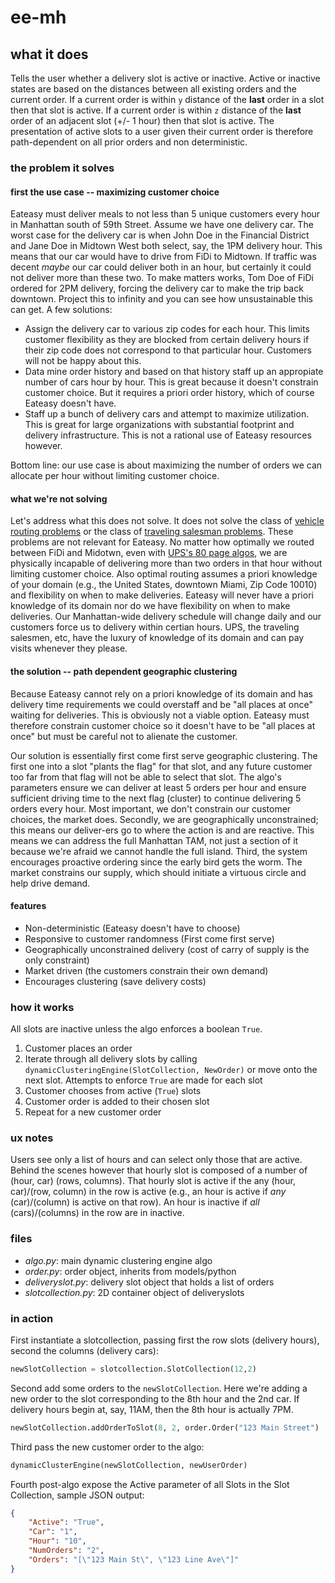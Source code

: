 # ee-mh

## what it does
Tells the user whether a delivery slot is active or inactive.  Active or inactive states are based on the distances between all existing orders and the current order.  If a current order is within ```y``` distance of the **last** order in a slot then that slot is active.  If a current order is within ```z``` distance of the **last** order of an adjacent slot (+/- 1 hour) then that slot is active.  The presentation of active slots to a user given their current order is therefore path-dependent on all prior orders and non deterministic.

### the problem it solves
#### first the use case -- maximizing customer choice
Eateasy must deliver meals to not less than 5 unique customers every hour in Manhattan south of 59th Street.  Assume we have one delivery car.  The worst case for the delivery car is when John Doe in the Financial District and Jane Doe in Midtown West both select, say, the 1PM delivery hour.  This means that our car would have to drive from FiDi to Midtown.  If traffic was decent *maybe* our car could deliver both in an hour, but certainly it could not deliver more than these two.  To make matters works, Tom Doe of FiDi ordered for 2PM delivery, forcing the delivery car to make the trip back downtown.  Project this to infinity and you can see how unsustainable this can get.  A few solutions:
* Assign the delivery car to various zip codes for each hour.  This limits customer flexibility as they are blocked from certain delivery hours if their zip code does not correspond to that particular hour.  Customers will not be happy about this.
* Data mine order history and based on that history staff up an appropiate number of cars hour by hour.  This is great because it doesn't constrain customer choice.  But it requires a priori order history, which of course Eateasy doesn't have.
* Staff up a bunch of delivery cars and attempt to maximize utilization.  This is great for large organizations with substantial footprint and delivery infrastructure.  This is not a rational use of Eateasy resources however.

Bottom line: our use case is about maximizing the number of orders we can allocate per hour without limiting customer choice.

#### what we're not solving
Let's address what this does not solve.  It does not solve the class of [vehicle routing problems](http://en.wikipedia.org/wiki/Vehicle_routing_problem) or the class of [traveling salesman problems](http://en.wikipedia.org/wiki/Traveling_salesman_problem).  These problems are not relevant for Eateasy.  No matter how optimally we routed between FiDi and Midotwn, even with [UPS's 80 page algos](http://www.fastcompany.com/3004319/brown-down-ups-drivers-vs-ups-algorithm), we are physically incapable of delivering more than two orders in that hour without limiting customer choice.  Also optimal routing assumes a priori knowledge of your domain (e.g., the United States, downtown Miami, Zip Code 10010) and flexibility on when to make deliveries.  Eateasy will never have a priori knowledge of its domain nor do we have flexibility on when to make deliveries.  Our Manhattan-wide delivery schedule will change daily and our customers force us to delivery within certian hours.  UPS, the traveling salesmen, etc, have the luxury of knowledge of its domain and can pay visits whenever they please.  

#### the solution -- path dependent geographic clustering 
Because Eateasy cannot rely on a priori knowledge of its domain and has delivery time requirements we could overstaff and be "all places at once" waiting for deliveries.  This is obviously not a viable option.  Eateasy must therefore constrain customer choice so it doesn't have to be "all places at once" but must be careful not to alienate the customer.

Our solution is essentially first come first serve geographic clustering.  The first one into a slot "plants the flag" for that slot, and any future customer too far from that flag will not be able to select that slot.  The algo's parameters ensure we can deliver at least 5 orders per hour and ensure sufficient driving time to the next flag (cluster) to continue delivering 5 orders every hour.  Most important, we don't constrain our customer choices, the market does.  Secondly, we are geographically unconstrained; this means our deliver-ers go to where the action is and are reactive.  This means we can address the full Manhattan TAM, not just a section of it because we're afraid we cannot handle the full island.  Third, the system encourages proactive ordering since the early bird gets the worm.  The market constrains our supply, which should initiate a virtuous circle and help drive demand.  

#### features
* Non-deterministic (Eateasy doesn't have to choose) 
* Responsive to customer randomness (First come first serve)
* Geographically unconstrained delivery (cost of carry of supply is the only constraint) 
* Market driven (the customers constrain their own demand)
* Encourages clustering (save delivery costs)

### how it works
All slots are inactive unless the algo enforces a boolean ```True```. 

1. Customer places an order 
2. Iterate through all delivery slots by calling ```dynamicClusteringEngine(SlotCollection, NewOrder)``` or move onto the next slot.  Attempts to enforce ```True``` are made for each slot 
3. Customer chooses from active (```True```) slots
4. Customer order is added to their chosen slot
5. Repeat for a new customer order

### ux notes
Users see only a list of hours and can select only those that are active.  Behind the scenes however that hourly slot is composed of a number of (hour, car) (rows, columns).  That hourly slot is active if the any (hour, car)/(row, column) in the row is active (e.g., an hour is active if *any* (car)/(column) is active on that row).  An hour is inactive if *all* (cars)/(columns) in the row are in inactive.

### files
* *algo.py*: main dynamic clustering engine algo
* *order.py*: order object, inherits from models/python
* *deliveryslot.py*: delivery slot object that holds a list of orders
* *slotcollection.py*: 2D container object of deliveryslots

### in action
First instantiate a slotcollection, passing first the row slots (delivery hours), second the columns (delivery cars):

```python
newSlotCollection = slotcollection.SlotCollection(12,2)
```

Second add some orders to the ```newSlotCollection```.  Here we're adding a new order to the slot corresponding to the 8th hour and the 2nd car.  If delivery hours begin at, say, 11AM, then the 8th hour is actually 7PM.
```python
newSlotCollection.addOrderToSlot(8, 2, order.Order("123 Main Street")
```
Third pass the new customer order to the algo:
```python
dynamicClusterEngine(newSlotCollection, newUserOrder)
```

Fourth post-algo expose the Active parameter of all Slots in the Slot Collection, sample JSON output:
```json
{
    "Active": "True",
    "Car": "1",
    "Hour": "10",
    "NumOrders": "2",
    "Orders": "[\"123 Main St\", \"123 Line Ave\"]"
}
